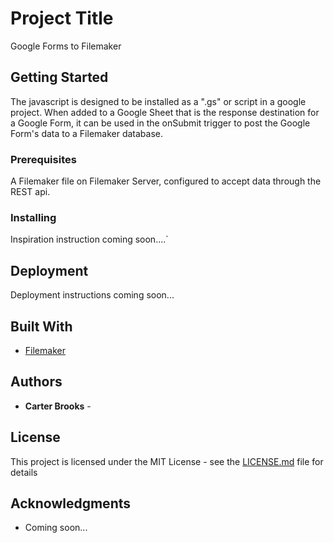 # Project Title

Google Forms to Filemaker

## Getting Started

The javascript is designed to be installed as a ".gs" or script in a google project. When added to a Google Sheet that is the response destination for a Google Form, it can be used in the onSubmit trigger to post the Google Form's data to a Filemaker database.

### Prerequisites

A Filemaker file on Filemaker Server, configured to accept data through the REST api.


### Installing

Inspiration instruction coming soon....`

## Deployment

Deployment instructions coming soon...

## Built With

* [Filemaker](http://www.filemaker.com/)

## Authors

* **Carter Brooks** -

## License

This project is licensed under the MIT License - see the [LICENSE.md](LICENSE.md) file for details

## Acknowledgments

* Coming soon...
